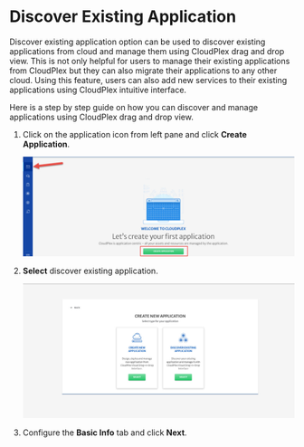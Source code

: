 # Discover Existing Application

Discover existing application option can be used to discover existing applications from cloud and manage them using CloudPlex drag and drop view. This is not only helpful for users to manage their existing applications from CloudPlex but they can also migrate their applications to any other cloud. Using this feature, users can also add new services to their existing applications using CloudPlex intuitive interface.

Here is a step by step guide on how you can discover and manage applications using CloudPlex drag and drop view.

1. Click on the application icon from left pane and click **Create Application**.

   ![1](imgs/1.jpg)

2. **Select** discover existing application.

   ![2](imgs/2.jpg)

3. Configure the **Basic Info** tab and click **Next**.